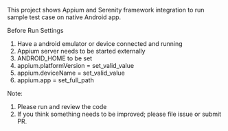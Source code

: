 This project shows Appium and Serenity framework integration to run sample test case on native Android app.

Before Run Settings

1.  Have a android emulator or device connected and running
2.  Appium server needs to be started externally
3.  ANDROID_HOME to be set
4.  appium.platformVersion  =  set_valid_value
5.  appium.deviceName  =  set_valid_value
6. appium.app  =  set_full_path


Note:

1. Please run and review the code
2. If you think something needs to be improved; please file issue or submit PR.
